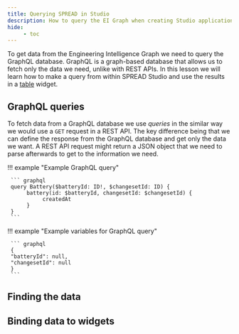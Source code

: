 ```yaml
---
title: Querying SPREAD in Studio
description: How to query the EI Graph when creating Studio applications.
hide:
     - toc
---
```


To get data from the Engineering Intelligence Graph we need to query the GraphQL database. GraphQL is a graph-based database that allows us to fetch only the data we need, unlike with REST APIs. In this lesson we will learn how to make a query from within SPREAD Studio and use the results in a [table](#) widget.

## GraphQL queries

To fetch data from a GraphQL database we use _queries_ in the similar way we would use a `GET` request in a REST API. The key difference being that we can define the response from the GraphQL database and get only the data we want. A REST API request might return a JSON object that we need to parse afterwards to get to the information we need.

<div class='grid' markdown>

!!! example "Example GraphQL query"

     ``` graphql 
     query Battery($batteryId: ID!, $changesetId: ID) {
          battery(id: $batteryId, changesetId: $changesetId) {
               createdAt
          }
     }
     ```

!!! example "Example variables for GraphQL query"

     ``` graphql
     {
     "batteryId": null,
     "changesetId": null
     }
     ```
</div>

## Finding the data

## Binding data to widgets
